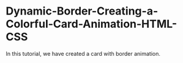 # Dynamic-Border-Creating-a-Colorful-Card-Animation-HTML-CSS
In this tutorial, we have created a card with border animation.
